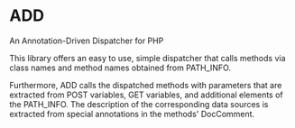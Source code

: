 # ADD
An Annotation-Driven Dispatcher for PHP

This library offers an easy to use, simple dispatcher that calls methods via class names and method names obtained from PATH_INFO.

Furthermore, ADD calls the dispatched methods with parameters that are extracted from POST variables, GET variables, and additional elements of the PATH_INFO.
The description of the corresponding data sources is extracted from special annotations in the methods' DocComment.